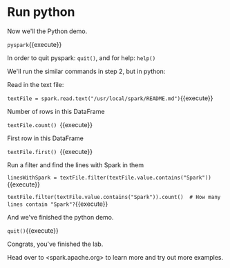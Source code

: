 # Run python
Now we'll the Python demo.

`pyspark`{{execute}}

In order to quit pyspark: `quit()`, and for help: `help()`

We'll run the similar commands in step 2, but in python:

Read in the text file:

`textFile = spark.read.text("/usr/local/spark/README.md")`{{execute}}

 Number of rows in this DataFrame

`textFile.count() `{{execute}}

First row in this DataFrame

`textFile.first() `{{execute}}

Run a filter and find the lines with Spark in them

`linesWithSpark = textFile.filter(textFile.value.contains("Spark"))`{{execute}}

`textFile.filter(textFile.value.contains("Spark")).count()  # How many lines contain "Spark"?`{{execute}}

And we've finished the python demo.

`quit()`{{execute}}

Congrats, you've finished the lab.

Head over to <spark.apache.org> to learn more and try out more examples. 